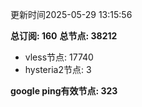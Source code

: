 更新时间2025-05-29 13:15:56

**总订阅: 160**
**总节点: 38212**
- vless节点: 17740
- hysteria2节点: 3

**google ping有效节点: 323**
